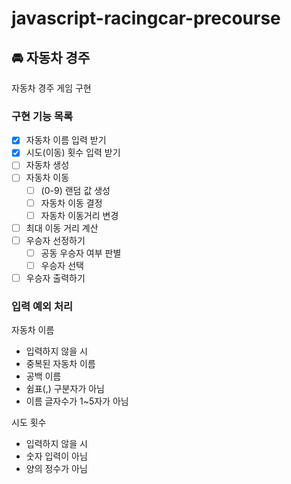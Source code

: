 # javascript-racingcar-precourse

## 🚘 자동차 경주

자동차 경주 게임 구현

### 구현 기능 목록

- [x] 자동차 이름 입력 받기
- [x] 시도(이동) 횟수 입력 받기
- [ ] 자동차 생성
- [ ] 자동차 이동
  - [ ] (0-9) 랜덤 값 생성
  - [ ] 자동차 이동 결정
  - [ ] 자동차 이동거리 변경
- [ ] 최대 이동 거리 계산
- [ ] 우승자 선정하기
  - [ ] 공동 우승자 여부 판별
  - [ ] 우승자 선택
- [ ] 우승자 출력하기

### 입력 예외 처리

자동차 이름

- 입력하지 않을 시
- 중복된 자동차 이름
- 공백 이름
- 쉼표(,) 구분자가 아님
- 이름 글자수가 1~5자가 아님

시도 횟수

- 입력하지 않을 시
- 숫자 입력이 아님
- 양의 정수가 아님
